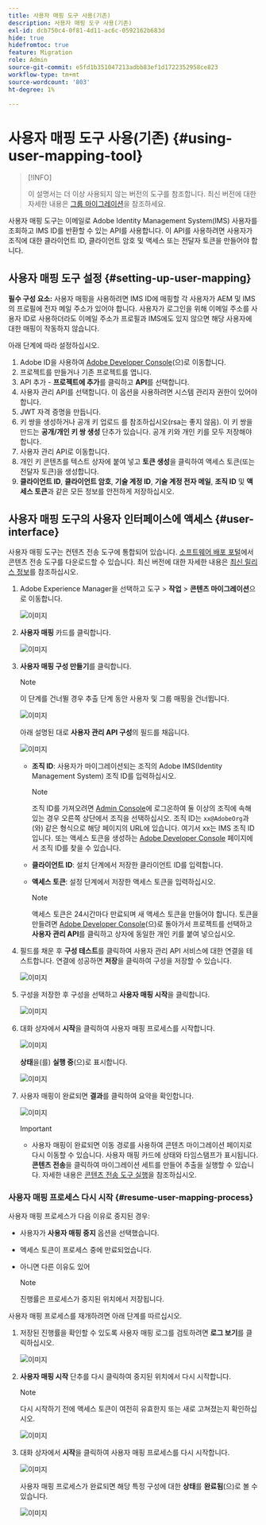 ```yaml
---
title: 사용자 매핑 도구 사용(기존)
description: 사용자 매핑 도구 사용(기존)
exl-id: dcb750c4-0f81-4d11-ac6c-0592162b683d
hide: true
hidefromtoc: true
feature: Migration
role: Admin
source-git-commit: e5fd1b351047213adbb83ef1d1722352958ce823
workflow-type: tm+mt
source-wordcount: '803'
ht-degree: 1%

---
```



# 사용자 매핑 도구 사용(기존) {#using-user-mapping-tool}

>[!INFO]
>
>이 설명서는 더 이상 사용되지 않는 버전의 도구를 참조합니다. 최신 버전에 대한 자세한 내용은 [그룹 마이그레이션](/help/journey-migration/content-transfer-tool/using-content-transfer-tool/group-migration.md)을 참조하세요.

사용자 매핑 도구는 이메일로 Adobe Identity Management System(IMS) 사용자를 조회하고 IMS ID를 반환할 수 있는 API를 사용합니다. 이 API를 사용하려면 사용자가 조직에 대한 클라이언트 ID, 클라이언트 암호 및 액세스 또는 전달자 토큰을 만들어야 합니다.

## 사용자 매핑 도구 설정 {#setting-up-user-mapping}

**필수 구성 요소:** 사용자 매핑을 사용하려면 IMS ID에 매핑할 각 사용자가 AEM 및 IMS의 프로필에 전자 메일 주소가 있어야 합니다. 사용자가 로그인을 위해 이메일 주소를 사용자 ID로 사용하더라도 이메일 주소가 프로필과 IMS에도 있지 않으면 해당 사용자에 대한 매핑이 작동하지 않습니다.

아래 단계에 따라 설정하십시오.

1. Adobe ID을 사용하여 [Adobe Developer Console](https://developer.adobe.com/console/)(으)로 이동합니다.
1. 프로젝트를 만들거나 기존 프로젝트를 엽니다.
1. API 추가 - **프로젝트에 추가**&#x200B;를 클릭하고 **API**&#x200B;를 선택합니다.
1. 사용자 관리 API를 선택합니다. 이 옵션을 사용하려면 시스템 관리자 권한이 있어야 합니다.
1. JWT 자격 증명을 만듭니다.
1. 키 쌍을 생성하거나 공개 키 업로드 를 참조하십시오(rsa는 좋지 않음). 이 키 쌍을 만드는 **공개/개인 키 쌍 생성** 단추가 있습니다. 공개 키와 개인 키를 모두 저장해야 합니다.
1. 사용자 관리 API로 이동합니다.
1. 개인 키 콘텐츠를 텍스트 상자에 붙여 넣고 **토큰 생성**&#x200B;을 클릭하여 액세스 토큰(또는 전달자 토큰)을 생성합니다.
1. **클라이언트 ID**, **클라이언트 암호**, **기술 계정 ID**, **기술 계정 전자 메일**, **조직 ID** 및 **액세스 토큰**&#x200B;과 같은 모든 정보를 안전하게 저장하십시오.

## 사용자 매핑 도구의 사용자 인터페이스에 액세스 {#user-interface}

사용자 매핑 도구는 컨텐츠 전송 도구에 통합되어 있습니다. [소프트웨어 배포 포털](https://experience.adobe.com/#/downloads/content/software-distribution/en/aemcloud.html)에서 콘텐츠 전송 도구를 다운로드할 수 있습니다. 최신 버전에 대한 자세한 내용은 [최신 릴리스 정보](/help/release-notes/release-notes-cloud/release-notes-current.md)를 참조하십시오.

1. Adobe Experience Manager을 선택하고 도구 > **작업** > **콘텐츠 마이그레이션**&#x200B;으로 이동합니다.

   ![이미지](/help/journey-migration/content-transfer-tool/assets-user-mapping/user-mapping-access1.png)

1. **사용자 매핑** 카드를 클릭합니다.

   ![이미지](/help/journey-migration/content-transfer-tool/assets-user-mapping/user-mapping-access2.png)

1. **사용자 매핑 구성 만들기**&#x200B;를 클릭합니다.

   >[!NOTE]
   >이 단계를 건너뛸 경우 추출 단계 동안 사용자 및 그룹 매핑을 건너뜁니다.

   ![이미지](/help/journey-migration/content-transfer-tool/assets-user-mapping/user-mapping-access5.png)

   아래 설명된 대로 **사용자 관리 API 구성**&#x200B;의 필드를 채웁니다.

   ![이미지](/help/journey-migration/content-transfer-tool/assets-user-mapping/user-mapping-access3.png)


   * **조직 ID**: 사용자가 마이그레이션되는 조직의 Adobe IMS(Identity Management System) 조직 ID를 입력하십시오.

     >[!NOTE]
     >조직 ID를 가져오려면 [Admin Console](https://adminconsole.adobe.com/)에 로그온하여 둘 이상의 조직에 속해 있는 경우 오른쪽 상단에서 조직을 선택하십시오. 조직 ID는 `xx@AdobeOrg`과(와) 같은 형식으로 해당 페이지의 URL에 있습니다. 여기서 xx는 IMS 조직 ID입니다. 또는 액세스 토큰을 생성하는 [Adobe Developer Console](https://developer.adobe.com/console/) 페이지에서 조직 ID를 찾을 수 있습니다.

   * **클라이언트 ID**: 설치 단계에서 저장한 클라이언트 ID를 입력합니다.

   * **액세스 토큰**: 설정 단계에서 저장한 액세스 토큰을 입력하십시오.

     >[!NOTE]
     >액세스 토큰은 24시간마다 만료되며 새 액세스 토큰을 만들어야 합니다. 토큰을 만들려면 [Adobe Developer Console](https://developer.adobe.com/console/)(으)로 돌아가서 프로젝트를 선택하고 **사용자 관리 API**&#x200B;를 클릭하고 상자에 동일한 개인 키를 붙여 넣으십시오.

1. 필드를 채운 후 **구성 테스트**&#x200B;를 클릭하여 사용자 관리 API 서비스에 대한 연결을 테스트합니다. 연결에 성공하면 **저장**&#x200B;을 클릭하여 구성을 저장할 수 있습니다.

   ![이미지](/help/journey-migration/content-transfer-tool/assets-user-mapping/user-mapping-access4.png)

1. 구성을 저장한 후 구성을 선택하고 **사용자 매핑 시작**&#x200B;을 클릭합니다.

   ![이미지](/help/journey-migration/content-transfer-tool/assets-user-mapping/user-mapping-landing4.png)

1. 대화 상자에서 **시작**&#x200B;을 클릭하여 사용자 매핑 프로세스를 시작합니다.

   ![이미지](/help/journey-migration/content-transfer-tool/assets-user-mapping/resume-user-mapping3.png)

   **상태**&#x200B;을(를) **실행 중**(으)로 표시합니다.

   ![이미지](/help/journey-migration/content-transfer-tool/assets-user-mapping/user-mapping-start1.png)


1. 사용자 매핑이 완료되면 **결과**&#x200B;를 클릭하여 요약을 확인합니다.

   ![이미지](/help/journey-migration/content-transfer-tool/assets-user-mapping/user-mapping-landing5.png)

   >[!IMPORTANT]
   >
   >* 사용자 매핑이 완료되면 이동 경로를 사용하여 콘텐츠 마이그레이션 페이지로 다시 이동할 수 있습니다. 사용자 매핑 카드에 상태와 타임스탬프가 표시됩니다. **콘텐츠 전송**&#x200B;을 클릭하여 마이그레이션 세트를 만들어 추출을 실행할 수 있습니다. 자세한 내용은 [콘텐츠 전송 도구 실행](https://experienceleague.adobe.com/docs/experience-manager-cloud-service/content/migration-journey/cloud-migration/content-transfer-tool/getting-started-content-transfer-tool.html?lang=ko#running-tool)을 참조하십시오.

### 사용자 매핑 프로세스 다시 시작 {#resume-user-mapping-process}

사용자 매핑 프로세스가 다음 이유로 중지된 경우:

* 사용자가 **사용자 매핑 중지** 옵션을 선택했습니다.
* 액세스 토큰이 프로세스 중에 만료되었습니다.
* 아니면 다른 이유도 있어

  >[!NOTE]
  >진행률은 프로세스가 중지된 위치에서 저장됩니다.

사용자 매핑 프로세스를 재개하려면 아래 단계를 따르십시오.

1. 저장된 진행률을 확인할 수 있도록 사용자 매핑 로그를 검토하려면 **로그 보기**&#x200B;를 클릭하십시오.

   ![이미지](/help/journey-migration/content-transfer-tool/assets-user-mapping/resume-user-mapping1.png)

1. **사용자 매핑 시작** 단추를 다시 클릭하여 중지된 위치에서 다시 시작합니다.

   >[!NOTE]
   >다시 시작하기 전에 액세스 토큰이 여전히 유효한지 또는 새로 고쳐졌는지 확인하십시오.

   ![이미지](/help/journey-migration/content-transfer-tool/assets-user-mapping/resume-user-mapping2.png)

1. 대화 상자에서 **시작**&#x200B;을 클릭하여 사용자 매핑 프로세스를 다시 시작합니다.

   ![이미지](/help/journey-migration/content-transfer-tool/assets-user-mapping/resume-user-mapping3.png)

   사용자 매핑 프로세스가 완료되면 해당 특정 구성에 대한 **상태**&#x200B;를 **완료됨**(으)로 볼 수 있습니다.

   ![이미지](/help/journey-migration/content-transfer-tool/assets-user-mapping/resume-user-mapping4.png)
